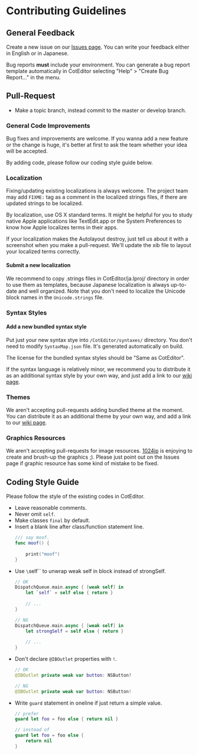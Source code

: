 
Contributing Guidelines
==========================

General Feedback
--------------------------

Create a new issue on our [Issues page](https://github.com/coteditor/CotEditor/issues). You can write your feedback either in English or in Japanese.

Bug reports __must__ include your environment. You can generate a bug report template automatically in CotEditor selecting "Help" > "Create Bug Report…" in the menu.



Pull-Request
--------------------------

- Make a topic branch, instead commit to the master or develop branch.


### General Code Improvements

Bug fixes and improvements are welcome. If you wanna add a new feature or the change is huge, it's better at first to ask the team whether your idea will be accepted.

By adding code, please follow our coding style guide below. 


### Localization

Fixing/updating existing localizations is always welcome. The project team may add `FIXME:` tag as a comment in the localized strings files, if there are updated strings to be localized.

By localization, use OS X standard terms. It might be helpful for you to study native Apple applications like TextEdit.app or the System Preferences to know how Apple localizes terms in their apps.

If your localization makes the Autolayout destroy, just tell us about it with a screenshot when you make a pull-request. We'll update the xib file to layout your localized terms correctly.

#### Submit a new localization

We recommend to copy .strings files in CotEditor/ja.lproj/ directory in order to use them as templates, because Japanese localization is always up-to-date and well organized.
Note that you don't need to localize the Unicode block names in the `Unicode.strings` file.


### Syntax Styles

#### Add a new bundled syntax style

Put just your new syntax stye into `/CotEditor/syntaxes/` directory. You don't need to modify `SyntaxMap.json` file. It's generated automatically on build.

The license for the bundled syntax styles should be "Same as CotEditor".

If the syntax language is relatively minor, we recommend you to distribute it as an additional syntax style by your own way, and just add a link to our [wiki page](https://github.com/coteditor/CotEditor/wiki/Additional-Syntax-Styles).


### Themes

We aren't accepting pull-requests adding bundled theme at the moment. You can distribute it as an additional theme by your own way, and add a link to our [wiki page](https://github.com/coteditor/CotEditor/wiki/Additional-Themes).


### Graphics Resources

We aren't accepting pull-requests for image resources. [1024jp](https://github.com/1024jp) is enjoying to create and brush-up the graphics ;). Please just point out on the Issues page if graphic resource has some kind of mistake to be fixed.


Coding Style Guide
--------------------------

Please follow the style of the existing codes in CotEditor.

- Leave reasonable comments.
- Never omit `self`.
- Make classes `final` by default.
- Insert a blank line after class/function statement line.
	```Swift
	/// say moof.
	func moof() {
		
		print("moof")
	}
	```
- Use `\`self\`` to unwrap weak self in block instead of strongSelf.
	```Swift
	// OK
    DispatchQueue.main.async { [weak self] in
        let `self` = self else { return }
        
        // ...
    }
    
    // NG
    DispatchQueue.main.async { [weak self] in
        let strongSelf = self else { return }
        
        // ...
    }
	```
- Don't declare `@IBOutlet` properties with `!`.
	```Swift
	// OK
    @IBOutlet private weak var button: NSButton?
    
    // NG
    @IBOutlet private weak var button: NSButton!
	```
- Write `guard` statement in oneline if just return a simple value.
	```Swift
	// prefer
    guard let foo = foo else { return nil }
    
    // instead of
    guard let foo = foo else {
        return nil
    }
	```
